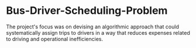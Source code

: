 # Bus-Driver-Scheduling-Problem
The project's focus was on devising an algorithmic approach that could systematically assign trips to drivers in a way that reduces expenses related to driving and operational inefficiencies.

